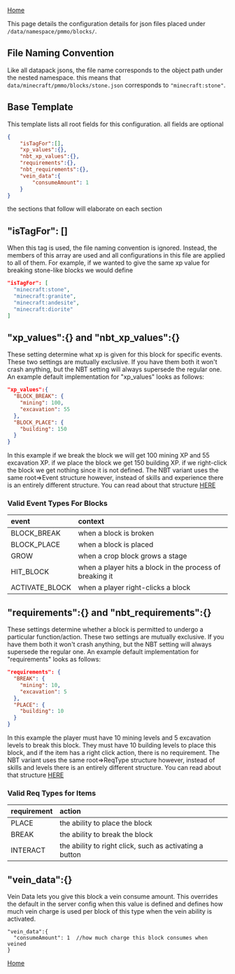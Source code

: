 [Home](../home.md)

This page details the configuration details for json files placed under `/data/namespace/pmmo/blocks/`.

## File Naming Convention
Like all datapack jsons, the file name corresponds to the object path under the nested namespace. this means that `data/minecraft/pmmo/blocks/stone.json` corresponds to `"minecraft:stone"`.

## Base Template
This template lists all root fields for this configuration. all fields are optional
```json
{
    "isTagFor":[],
    "xp_values":{},
    "nbt_xp_values":{},
    "requirements":{},
    "nbt_requirements":{},
    "vein_data":{
        "consumeAmount": 1
    }
}
```
the sections that follow will elaborate on each section

## "isTagFor": []
When this tag is used, the file naming convention is ignored.  Instead, the members of this array are used and all configurations in this file are applied to all of them.  For example, if we wanted to give the same xp value for breaking stone-like blocks we would define
```json
"isTagFor": [
  "minecraft:stone",
  "minecraft:granite",
  "minecraft:andesite",
  "minecraft:diorite"
]
```

## "xp_values":{} and "nbt_xp_values":{}
These setting determine what xp is given for this block for specific events.  These two settings are mutually exclusive.  If you have them both it won't crash anything, but the NBT setting will always supersede the regular one.  An example default implementation for "xp_values" looks as follows:
```json
"xp_values":{
  "BLOCK_BREAK": {
    "mining": 100,
    "excavation": 55
  },
  "BLOCK_PLACE": {
    "building": 150
  }
}
```
In this example if we break the block we will get 100 mining XP and 55 excavation XP.  if we place the block we get 150 building XP.  if we right-click the block we get nothing since it is not defined.  The NBT variant uses the same root=>Event structure however, instead of skills and experience there is an entirely different structure.  You can read about that structure [HERE](https://github.com/Caltinor/PMMO-and-NBT-Compat/wiki/Config-Structure-Overview)

### Valid Event Types For Blocks

| event          | context                                                  |
|:---------------|:---------------------------------------------------------|
| BLOCK_BREAK    | when a block is broken                                   |
| BLOCK_PLACE    | when a block is placed                                   |
| GROW           | when a crop block grows a stage                          |
| HIT_BLOCK      | when a player hits a block in the process of breaking it |
| ACTIVATE_BLOCK | when a player right-clicks a block                       |

## "requirements":{} and "nbt_requirements":{}
These settings determine whether a block is permitted to undergo a particular function/action.  These two settings are mutually exclusive.  If you have them both it won't crash anything, but the NBT setting will always supersede the regular one.  An example default implementation for "requirements" looks as follows:
```json
"requirements": {
  "BREAK": {
    "mining": 10,
    "excavation": 5
  },
  "PLACE": {
    "building": 10
  }
}
```
In this example the player must have 10 mining levels and 5 excavation levels to break this block.  They must have 10 building levels to place this block, and if the item has a right click action, there is no requirement.  The NBT variant uses the same root=>ReqType structure however, instead of skills and levels there is an entirely different structure.  You can read about that structure [HERE](https://github.com/Caltinor/PMMO-and-NBT-Compat/wiki/Config-Structure-Overview)

### Valid Req Types for Items

| requirement | action                                                  |
|:------------|:--------------------------------------------------------|
| PLACE       | the ability to place the block                          |
| BREAK       | the ability to break the block                          |
| INTERACT    | the ability to right click, such as activating a button |


## "vein_data":{}
Vein Data lets you give this block a vein consume amount.  This overrides the default in the server config when this value is defined and defines how much vein charge is used per block of this type when the vein ability is activated.
```json5
"vein_data":{
  "consumeAmount": 1  //how much charge this block consumes when veined
}
```

[Home](../home.md)